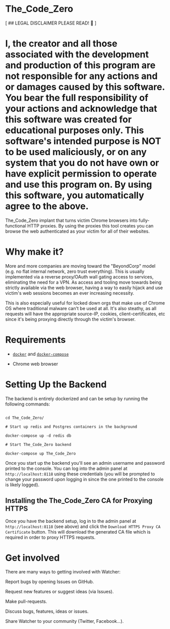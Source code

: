 # The_Code_Zero

[ ## LEGAL DISCLAIMER PLEASE READ! 🛑 ]

# I, the creator and all those associated with the development and production of this program are not responsible for any actions and or damages caused by this software. You bear the full responsibility of your actions and acknowledge that this software was created for educational purposes only. This software's intended purpose is NOT to be used maliciously, or on any system that you do not have own or have explicit permission to operate and use this program on. By using this software, you automatically agree to the above.



The_Code_Zero implant that turns victim Chrome browsers into fully-functional HTTP proxies. By using the proxies this tool creates you can browse the web authenticated as your victim for all of their websites.

# Why make it?

More and more companies are moving toward the "BeyondCorp" model (e.g. no flat internal network, zero trust everything). This is usually implemented via a reverse proxy/OAuth wall gating access to services, eliminating the need for a VPN. As access and tooling move towards being strictly available via the web browser, having a way to easily hijack and use victim's web sessions becomes an ever increasing necessity.

This is also especially useful for locked down orgs that make use of Chrome OS where traditional malware can't be used at all. It's also steathy, as all requests will have the appropriate source-IP, cookies, client-certificates, etc since it's being proxying directly through the victim's browser.

# Requirements

* [`docker`](https://docs.docker.com/get-docker/) and [`docker-compose`](https://docs.docker.com/compose/install/)

* Chrome web browser


# Setting Up the Backend

The backend is entirely dockerized and can be setup by running the following commands:

```

cd The_Code_Zero/

# Start up redis and Postgres containers in the background

docker-compose up -d redis db

# Start The_Code_Zero backend

docker-compose up The_Code_Zero

```

Once you start up the backend you'll see an admin username and password printed to the console. You can log into the admin panel at `http://localhost:8118` using these credentials (you will be prompted to change your password upon logging in since the one printed to the console is likely logged). 

## Installing the The_Code_Zero CA for Proxying HTTPS

Once you have the backend setup, log in to the admin panel at `http://localhost:8118` (see above) and click the `Download HTTPS Proxy CA Certificate` button. This will download the generated CA file which is required in order to proxy HTTPS requests.


# Get involved
There are many ways to getting involved with Watcher:

Report bugs by opening Issues on GitHub.

Request new features or suggest ideas (via Issues).

Make pull-requests.

Discuss bugs, features, ideas or issues.

Share Watcher to your community (Twitter, Facebook...).


